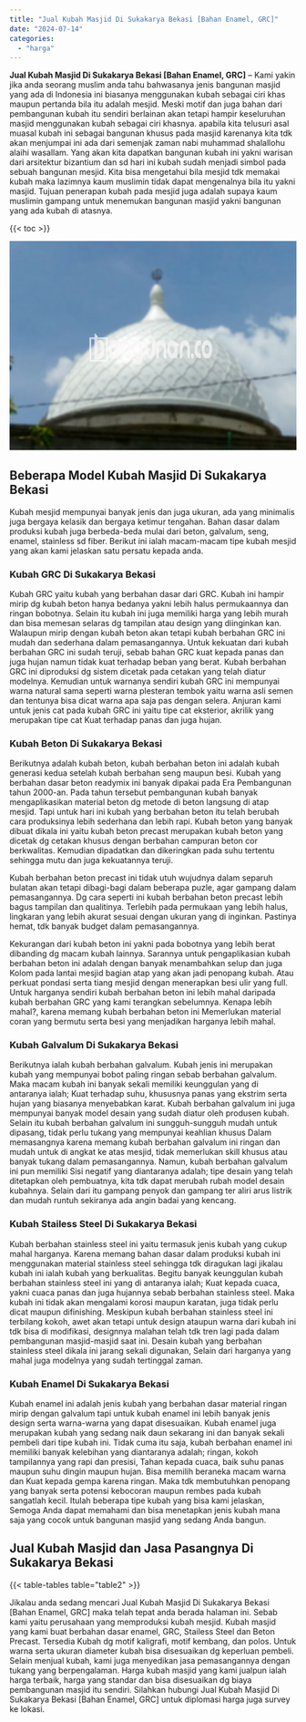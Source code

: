 ```yaml
---
title: "Jual Kubah Masjid Di Sukakarya Bekasi [Bahan Enamel, GRC]"
date: "2024-07-14"
categories: 
  - "harga"
---
```


**Jual Kubah Masjid Di Sukakarya Bekasi \[Bahan Enamel, GRC\]** – Kami yakin jika anda seorang muslim anda tahu bahwasanya jenis bangunan masjid yang ada di Indonesia ini biasanya menggunakan kubah sebagai ciri khas maupun pertanda bila itu adalah mesjid. Meski motif dan juga bahan dari pembangunan kubah itu sendiri berlainan akan tetapi hampir keseluruhan masjid menggunakan kubah sebagai ciri khasnya. apabila kita telusuri asal muasal kubah ini sebagai bangunan khusus pada masjid karenanya kita tdk akan menjumpai ini ada dari semenjak zaman nabi muhammad shalallohu alaihi wasallam. Yang akan kita dapatkan bangunan kubah ini yakni warisan dari arsitektur bizantium dan sd hari ini kubah sudah menjadi simbol pada sebuah bangunan mesjid. Kita bisa mengetahui bila mesjid tdk memakai kubah maka lazimnya kaum muslimin tidak dapat mengenalnya bila itu yakni masjid. Tujuan penerapan kubah pada mesjid juga adalah supaya kaum muslimin gampang untuk menemukan bangunan masjid yakni bangunan yang ada kubah di atasnya.

{{< toc >}}

![Jual Kubah Masjid Di Sukakarya Bekasi [Bahan Enamel, GRC]](/images/jual-kubah-masjid-02.png)

## Beberapa Model Kubah Masjid Di Sukakarya Bekasi

Kubah mesjid mempunyai banyak jenis dan juga ukuran, ada yang minimalis juga bergaya kelasik dan bergaya ketimur tengahan. Bahan dasar dalam produksi kubah juga berbeda-beda mulai dari beton, galvalum, seng, enamel, stainless sd fiber. Berikut ini ialah macam-macam tipe kubah mesjid yang akan kami jelaskan satu persatu kepada anda.

### Kubah GRC Di Sukakarya Bekasi

Kubah GRC yaitu kubah yang berbahan dasar dari GRC. Kubah ini hampir mirip dg kubah beton hanya bedanya yakni lebih halus permukaannya dan ringan bobotnya. Selain itu kubah ini juga memiliki harga yang lebih murah dan bisa memesan selaras dg tampilan atau design yang diinginkan kan. Walaupun mirip dengan kubah beton akan tetapi kubah berbahan GRC ini mudah dan sederhana dalam pemasangannya. Untuk kekuatan dari kubah berbahan GRC ini sudah teruji, sebab bahan GRC kuat kepada panas dan juga hujan namun tidak kuat terhadap beban yang berat. Kubah berbahan GRC ini diproduksi dg sistem dicetak pada cetakan yang telah diatur modelnya. Kemudian untuk warnanya sendiri kubah GRC ini mempunyai warna natural sama seperti warna plesteran tembok yaitu warna asli semen dan tentunya bisa dicat warna apa saja pas dengan selera. Anjuran kami untuk jenis cat pada kubah GRC ini yaitu tipe cat eksterior, akrilik yang merupakan tipe cat Kuat terhadap panas dan juga hujan.

### Kubah Beton Di Sukakarya Bekasi

Berikutnya adalah kubah beton, kubah berbahan beton ini adalah kubah generasi kedua setelah kubah berbahan seng maupun besi. Kubah yang berbahan dasar beton readymix ini banyak dipakai pada Era Pembangunan tahun 2000-an. Pada tahun tersebut pembangunan kubah banyak mengaplikasikan material beton dg metode di beton langsung di atap mesjid. Tapi untuk hari ini kubah yang berbahan beton itu telah berubah cara produksinya lebih sederhana dan lebih rapi. Kubah beton yang banyak dibuat dikala ini yaitu kubah beton precast merupakan kubah beton yang dicetak dg cetakan khusus dengan berbahan campuran beton cor berkwalitas. Kemudian dipadatkan dan dikeringkan pada suhu tertentu sehingga mutu dan juga kekuatannya teruji.

Kubah berbahan beton precast ini tidak utuh wujudnya dalam separuh bulatan akan tetapi dibagi-bagi dalam beberapa puzle, agar gampang dalam pemasangannya. Dg cara seperti ini kubah berbahan beton precast lebih bagus tampilan dan qualitinya. Terlebih pada permukaan yang lebih halus, lingkaran yang lebih akurat sesuai dengan ukuran yang di inginkan. Pastinya hemat, tdk banyak budget dalam pemasangannya.

Kekurangan dari kubah beton ini yakni pada bobotnya yang lebih berat dibanding dg macam kubah lainnya. Sarannya untuk pengaplikasian kubah berbahan beton ini adalah dengan banyak menambahkan selup dan juga Kolom pada lantai mesjid bagian atap yang akan jadi penopang kubah. Atau perkuat pondasi serta tiang mesjid dengan menerapkan besi ulir yang full. Untuk harganya sendiri kubah berbahan beton ini lebih mahal daripada kubah berbahan GRC yang kami terangkan sebelumnya. Kenapa lebih mahal?, karena memang kubah berbahan beton ini Memerlukan material coran yang bermutu serta besi yang menjadikan harganya lebih mahal.

### Kubah Galvalum Di Sukakarya Bekasi

Berikutnya ialah kubah berbahan galvalum. Kubah jenis ini merupakan kubah yang mempunyai bobot paling ringan sebab berbahan galvalum. Maka macam kubah ini banyak sekali memiliki keunggulan yang di antaranya ialah; Kuat terhadap suhu, khususnya panas yang ekstrim serta hujan yang biasanya menyebabkan karat. Kubah berbahan galvalum ini juga mempunyai banyak model desain yang sudah diatur oleh produsen kubah. Selain itu kubah berbahan galvalum ini sungguh-sungguh mudah untuk dipasang, tidak perlu tukang yang mempunyai keahlian khusus Dalam memasangnya karena memang kubah berbahan galvalum ini ringan dan mudah untuk di angkat ke atas mesjid, tidak memerlukan skill khusus atau banyak tukang dalam pemasangannya. Namun, kubah berbahan galvalum ini pun memiliki Sisi negatif yang diantaranya adalah; tipe desain yang telah ditetapkan oleh pembuatnya, kita tdk dapat merubah rubah model desain kubahnya. Selain dari itu gampang penyok dan gampang ter aliri arus listrik dan mudah runtuh sekiranya ada angin badai yang kencang.

### Kubah Stailess Steel Di Sukakarya Bekasi

Kubah berbahan stainless steel ini yaitu termasuk jenis kubah yang cukup mahal harganya. Karena memang bahan dasar dalam produksi kubah ini menggunakan material stainless steel sehingga tdk diragukan lagi jikalau kubah ini ialah kubah yang berkualitas. Begitu banyak keunggulan kubah berbahan stainless steel ini yang di antaranya ialah; Kuat kepada cuaca, yakni cuaca panas dan juga hujannya sebab berbahan stainless steel. Maka kubah ini tidak akan mengalami korosi maupun karatan, juga tidak perlu dicat maupun difinishing. Meskipun kubah berbahan stainless steel ini terbilang kokoh, awet akan tetapi untuk design ataupun warna dari kubah ini tdk bisa di modifikasi, designnya malahan telah tdk tren lagi pada dalam pembangunan masjid-masjid saat ini. Desain kubah yang berbahan stainless steel dikala ini jarang sekali digunakan, Selain dari harganya yang mahal juga modelnya yang sudah tertinggal zaman.

### Kubah Enamel Di Sukakarya Bekasi

Kubah enamel ini adalah jenis kubah yang berbahan dasar material ringan mirip dengan galvalum tapi untuk kubah enamel ini lebih banyak jenis design serta warna-warna yang dapat disesuaikan. Kubah enamel juga merupakan kubah yang sedang naik daun sekarang ini dan banyak sekali pembeli dari tipe kubah ini. Tidak cuma itu saja, kubah berbahan enamel ini memiliki banyak kelebihan yang diantaranya adalah; ringan, kokoh tampilannya yang rapi dan presisi, Tahan kepada cuaca, baik suhu panas maupun suhu dingin maupun hujan. Bisa memilih beraneka macam warna dan Kuat kepada gempa karena ringan. Maka tdk membutuhkan penopang yang banyak serta potensi kebocoran maupun rembes pada kubah sangatlah kecil. Itulah beberapa tipe kubah yang bisa kami jelaskan, Semoga Anda dapat memahami dan bisa menetapkan jenis kubah mana saja yang cocok untuk bangunan masjid yang sedang Anda bangun.

## Jual Kubah Masjid dan Jasa Pasangnya Di Sukakarya Bekasi

{{< table-tables table="table2" >}}

Jikalau anda sedang mencari Jual Kubah Masjid Di Sukakarya Bekasi \[Bahan Enamel, GRC\] maka telah tepat anda berada halaman ini. Sebab kami yaitu perusahaan yang memproduksi kubah mesjid. Kubah masjid yang kami buat berbahan dasar enamel, GRC, Stailess Steel dan Beton Precast. Tersedia Kubah dg motif kaligrafi, motif kembang, dan polos. Untuk warna serta ukuran diameter kubah bisa disesuaikan dg keperluan pembeli. Selain menjual kubah, kami juga menyedikan jasa pemasangannya dengan tukang yang berpengalaman. Harga kubah masjid yang kami jualpun ialah harga terbaik, harga yang standar dan bisa disesuaikan dg biaya pembangunan masjid itu sendiri. Silahkan hubungi Jual Kubah Masjid Di Sukakarya Bekasi \[Bahan Enamel, GRC\] untuk diplomasi harga juga survey ke lokasi.
